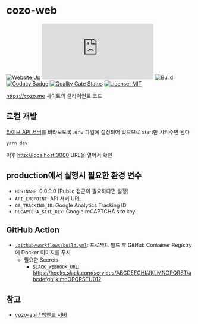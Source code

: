 # cozo-web

[![Website Up](https://img.shields.io/website.svg?url=https%3A%2F%2Fcozo.me)](https://cozo.me/)
[![Observatory](https://img.shields.io/mozilla-observatory/grade/cozo.me)](https://observatory.mozilla.org/analyze/cozo.me)
[![Build](https://github.com/crizin/cozo-web/actions/workflows/build.yml/badge.svg)](https://github.com/crizin/cozo-web/actions)
[![Codacy Badge](https://app.codacy.com/project/badge/Grade/d4f2e52ae5c246f8aa60d3edb25ded52)](https://app.codacy.com/gh/crizin/cozo-web/dashboard?utm_source=gh&utm_medium=referral&utm_content=&utm_campaign=Badge_grade)
[![Quality Gate Status](https://sonarcloud.io/api/project_badges/measure?project=crizin_cozo-web&metric=alert_status)](https://sonarcloud.io/summary/overall?id=crizin_cozo-web)
[![License: MIT](https://img.shields.io/github/license/crizin/cozo-web)](https://opensource.org/licenses/MIT)

https://cozo.me 사이트의 클라이언트 코드

## 로컬 개발

[라이브 API 서버](https://api.cozo.me/)를 바라보도록 .env 파일에 설정되어 있으므로 start만 시켜주면 된다

```shell
yarn dev
```

이후 [http://localhost:3000](http://localhost:3000) URL을 열어서 확인

## production에서 실행시 필요한 환경 변수

- `HOSTNAME`: 0.0.0.0 (Public 접근이 필요하다면 설정)
- `API_ENDPOINT`: API 서버 URL
- `GA_TRACKING_ID`: Google Analytics Tracking ID
- `RECAPTCHA_SITE_KEY`: Google reCAPTCHA site key

## GitHub Action

- [`.github/workflows/build.yml`](https://github.com/crizin/cozo-web/blob/main/.github/workflows/build.yml): 프로젝트 빌드 후 GitHub Container Registry에 Docker 이미지를 푸시
    - 필요한 Secrets
        - `SLACK_WEBHOOK_URL`: https://hooks.slack.com/services/ABCDEFGHI/JKLMNOPQRST/abcdefghijklmnOPQRSTU012

## 참고

- [cozo-api / 백엔드 서버](https://github.com/crizin/cozo-api)
